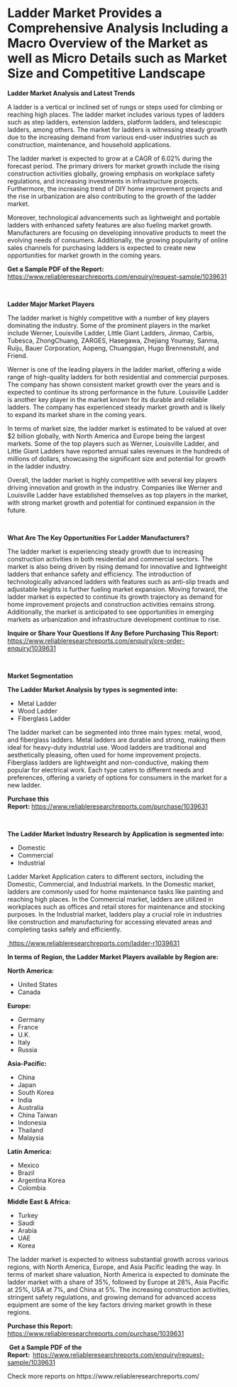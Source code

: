<p><h1>Ladder Market Provides a Comprehensive Analysis Including a Macro Overview of the Market as well as Micro Details such as Market Size and Competitive Landscape</h1></p><p><strong>Ladder Market Analysis and Latest Trends</strong></p>
<p><p>A ladder is a vertical or inclined set of rungs or steps used for climbing or reaching high places. The ladder market includes various types of ladders such as step ladders, extension ladders, platform ladders, and telescopic ladders, among others. The market for ladders is witnessing steady growth due to the increasing demand from various end-user industries such as construction, maintenance, and household applications.</p><p>The ladder market is expected to grow at a CAGR of 6.02% during the forecast period. The primary drivers for market growth include the rising construction activities globally, growing emphasis on workplace safety regulations, and increasing investments in infrastructure projects. Furthermore, the increasing trend of DIY home improvement projects and the rise in urbanization are also contributing to the growth of the ladder market.</p><p>Moreover, technological advancements such as lightweight and portable ladders with enhanced safety features are also fueling market growth. Manufacturers are focusing on developing innovative products to meet the evolving needs of consumers. Additionally, the growing popularity of online sales channels for purchasing ladders is expected to create new opportunities for market growth in the coming years.</p></p>
<p><strong>Get a Sample PDF of the Report:&nbsp;</strong> <a href="https://www.reliableresearchreports.com/enquiry/request-sample/1039631">https://www.reliableresearchreports.com/enquiry/request-sample/1039631</a></p>
<p>&nbsp;</p>
<p><strong>Ladder Major Market Players</strong></p>
<p><p>The ladder market is highly competitive with a number of key players dominating the industry. Some of the prominent players in the market include Werner, Louisville Ladder, Little Giant Ladders, Jinmao, Carbis, Tubesca, ZhongChuang, ZARGES, Hasegawa, Zhejiang Youmay, Sanma, Ruiju, Bauer Corporation, Aopeng, Chuangqian, Hugo Brennenstuhl, and Friend.</p><p>Werner is one of the leading players in the ladder market, offering a wide range of high-quality ladders for both residential and commercial purposes. The company has shown consistent market growth over the years and is expected to continue its strong performance in the future. Louisville Ladder is another key player in the market known for its durable and reliable ladders. The company has experienced steady market growth and is likely to expand its market share in the coming years.</p><p>In terms of market size, the ladder market is estimated to be valued at over $2 billion globally, with North America and Europe being the largest markets. Some of the top players such as Werner, Louisville Ladder, and Little Giant Ladders have reported annual sales revenues in the hundreds of millions of dollars, showcasing the significant size and potential for growth in the ladder industry.</p><p>Overall, the ladder market is highly competitive with several key players driving innovation and growth in the industry. Companies like Werner and Louisville Ladder have established themselves as top players in the market, with strong market growth and potential for continued expansion in the future.</p></p>
<p>&nbsp;</p>
<p><strong>What Are The Key Opportunities For Ladder Manufacturers?</strong></p>
<p><p>The ladder market is experiencing steady growth due to increasing construction activities in both residential and commercial sectors. The market is also being driven by rising demand for innovative and lightweight ladders that enhance safety and efficiency. The introduction of technologically advanced ladders with features such as anti-slip treads and adjustable heights is further fueling market expansion. Moving forward, the ladder market is expected to continue its growth trajectory as demand for home improvement projects and construction activities remains strong. Additionally, the market is anticipated to see opportunities in emerging markets as urbanization and infrastructure development continue to rise.</p></p>
<p><strong>Inquire or Share Your Questions If Any Before Purchasing This Report:</strong> <a href="https://www.reliableresearchreports.com/enquiry/pre-order-enquiry/1039631">https://www.reliableresearchreports.com/enquiry/pre-order-enquiry/1039631</a></p>
<p>&nbsp;</p>
<p><strong>Market Segmentation</strong></p>
<p><strong>The Ladder Market Analysis by types is segmented into:</strong></p>
<p><ul><li>Metal Ladder</li><li>Wood Ladder</li><li>Fiberglass Ladder</li></ul></p>
<p><p>The ladder market can be segmented into three main types: metal, wood, and fiberglass ladders. Metal ladders are durable and strong, making them ideal for heavy-duty industrial use. Wood ladders are traditional and aesthetically pleasing, often used for home improvement projects. Fiberglass ladders are lightweight and non-conductive, making them popular for electrical work. Each type caters to different needs and preferences, offering a variety of options for consumers in the market for a new ladder.</p></p>
<p><strong>Purchase this Report:&nbsp;</strong><a href="https://www.reliableresearchreports.com/purchase/1039631">https://www.reliableresearchreports.com/purchase/1039631</a></p>
<p>&nbsp;</p>
<p><strong>The Ladder Market Industry Research by Application is segmented into:</strong></p>
<p><ul><li>Domestic</li><li>Commercial</li><li>Industrial</li></ul></p>
<p><p>Ladder Market Application caters to different sectors, including the Domestic, Commercial, and Industrial markets. In the Domestic market, ladders are commonly used for home maintenance tasks like painting and reaching high places. In the Commercial market, ladders are utilized in workplaces such as offices and retail stores for maintenance and stocking purposes. In the Industrial market, ladders play a crucial role in industries like construction and manufacturing for accessing elevated areas and completing tasks safely and efficiently.</p></p>
<p><a href="https://www.reliableresearchreports.com/ladder-r1039631">&nbsp;https://www.reliableresearchreports.com/ladder-r1039631</a></p>
<p><strong>In terms of Region, the Ladder Market Players available by Region are:</strong></p>
<p>
    <p> <strong> North America: </strong>
        <ul>
            <li>United States</li>
            <li>Canada</li>
        </ul>
        </p> 
    <p> <strong> Europe: </strong>
        <ul>
            <li>Germany</li>
            <li>France</li>
            <li>U.K.</li>
            <li>Italy</li>
            <li>Russia</li>
        </ul>
        </p> 
    <p> <strong> Asia-Pacific: </strong>
        <ul>
            <li>China</li>
            <li>Japan</li>
            <li>South Korea</li>
            <li>India</li>
            <li>Australia</li>
            <li>China Taiwan</li>
            <li>Indonesia</li>
            <li>Thailand</li>
            <li>Malaysia</li>
        </ul>
        </p> 
    <p> <strong> Latin America: </strong>
        <ul>
            <li>Mexico</li>
            <li>Brazil</li>
            <li>Argentina Korea</li>
            <li>Colombia</li>
        </ul>
        </p> 
    <p> <strong> Middle East & Africa: </strong>
        <ul>
            <li>Turkey</li>
            <li>Saudi</li>
            <li>Arabia</li>
            <li>UAE</li>
            <li>Korea</li>
        </ul>
    </p>
    </p>
<p><p>The ladder market is expected to witness substantial growth across various regions, with North America, Europe, and Asia Pacific leading the way. In terms of market share valuation, North America is expected to dominate the ladder market with a share of 35%, followed by Europe at 28%, Asia Pacific at 25%, USA at 7%, and China at 5%. The increasing construction activities, stringent safety regulations, and growing demand for advanced access equipment are some of the key factors driving market growth in these regions.</p></p>
<p><strong>Purchase this Report: </strong><a href="https://www.reliableresearchreports.com/purchase/1039631">https://www.reliableresearchreports.com/purchase/1039631</a></p>
<p>&nbsp;<strong>Get a Sample PDF of the Report:&nbsp;&nbsp;</strong><a href="https://www.reliableresearchreports.com/enquiry/request-sample/1039631">https://www.reliableresearchreports.com/enquiry/request-sample/1039631</a></p>
<p><strong></strong></p>
<p>Check more reports on https://www.reliableresearchreports.com/</p>